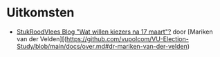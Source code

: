 # Uitkomsten

- [StukRoodVlees Blog "Wat willen kiezers na 17 maart"?](https://stukroodvlees.nl/wat-willen-kiezers-na-17-maart/) door [Mariken van der Velden][(https://github.com/vupolcom/VU-Election-Study/blob/main/docs/over.md#dr-mariken-van-der-velden)
